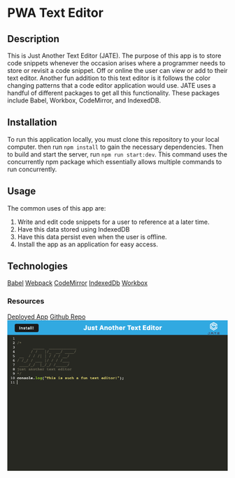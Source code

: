 # PWA Text Editor
## Description
This is Just Another Text Editor (JATE). The purpose of this app is to store code snippets whenever the occasion arises where a programmer needs to store or revisit a code snippet. Off or online the user can view or add to their text editor. Another fun addition to this text editor is it follows the color changing patterns that a code editor application would use. JATE uses a handful of different packages to get all this functionality. These packages include  Babel, Workbox, CodeMirror, and IndexedDB. 
## Installation
To run this application locally, you must clone this repository to your local computer. then run `npm install` to gain the necessary dependencies. Then to build and start the server, run `npm run start:dev`. This command uses the concurrently npm package which essentially allows multiple commands to run concurrently.
## Usage
The common uses of this app are:
1. Write and edit code snippets for a user to reference at a later time.
2. Have this data stored using IndexedDB
3. Have this data persist even when the user is offline.
4. Install the app as an application for easy access.
## Technologies
[Babel](https://babeljs.io/)
[Webpack](https://webpack.js.org/)
[CodeMirror](https://codemirror.net/)
[IndexedDb](https://www.npmjs.com/package/idb)
[Workbox](https://www.npmjs.com/package/workbox-webpack-plugin)
### Resources
[Deployed App](https://another-text-editor-040923-3c59dc8eb62b.herokuapp.com/)
[Github Repo](https://github.com/cdgonzo23/pwa-text-editor)
![Deployed Application Screenshot](./screenshot/J-A-T-E.png)